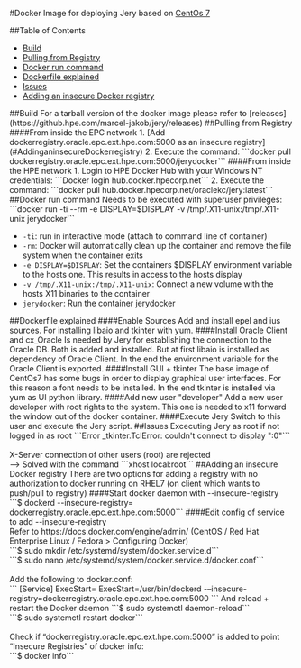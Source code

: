 #Docker Image for deploying Jery
based on [CentOs 7](https://hub.docker.com/_/centos/)

##Table of Contents
- [Build](#Build)
- [Pulling from Registry](#PullingfromRegistry)  
- [Docker run command](#Dockerruncommand)  
- [Dockerfile explained](#Dockerfileexplained)
- [Issues](#Issues)
- [Adding an insecure Docker registry](#AddinganinsecureDockerregistry)

<a name="Build"/>
##Build
For a tarball version of the docker image please refer to [releases](https://github.hpe.com/marcel-jakob/jery/releases)

<a name="PullingfromRegistry"/>
##Pulling from Registry
####From inside the EPC network
1. [Add dockerregistry.oracle.epc.ext.hpe.com:5000 as an insecure registry](#AddinganinsecureDockerregistry)
2. Execute the command: ```docker pull dockerregistry.oracle.epc.ext.hpe.com:5000/jerydocker```
####From inside the HPE network
1. Login to HPE Docker Hub with your Windows NT credentials: ```Docker login hub.docker.hpecorp.net```
2. Execute the command: ```docker pull hub.docker.hpecorp.net/oraclekc/jery:latest```

<a name="Dockerruncommand"/>
##Docker run command
Needs to be executed with superuser privileges: <br>
```docker run -ti --rm -e DISPLAY=$DISPLAY -v /tmp/.X11-unix:/tmp/.X11-unix jerydocker```

- ```-ti```: run in interactive mode (attach to command line of container)
- ```-rm```: Docker will automatically clean up the container and remove the file system when the container exits
- ```-e DISPLAY=$DISPLAY```: Set the containers $DISPLAY environment variable to the hosts one. This results in access to the hosts display
- ```-v /tmp/.X11-unix:/tmp/.X11-unix```: Connect a new volume with the hosts X11 binaries to the container
- ```jerydocker```: Run the container jerydocker

<a name="Dockerfileexplained"/>
##Dockerfile explained
####Enable Sources
Add and install epel and ius sources. For installing libaio and tkinter with yum.
####Install Oracle Client and cx_Oracle
Is needed by Jery for establishing the connection to the Oracle DB. Both is added and installed. But at first libaio is installed as dependency of Oracle Client. In the end the environment variable for the Oracle Client is exported.
####Install GUI + tkinter
 The base image of CentOs7 has some bugs in order to display graphical user interfaces. For this reason a font needs to be installed. In the end tkinter is installed via yum as UI python library.
####Add new user "developer"
 Add a new user developer with root rights to the system. This one is needed to x11 forward the window out of the docker container.
####Execute Jery
 Switch to this user and execute the Jery script.

<a name="Issues"/> 
##Issues
Excecuting Jery as root if not logged in as root
```Error _tkinter.TclError: couldn't connect to display ":0"```</br></br>
X-Server connection of other users (root) are rejected</br>
--> Solved with the command ```xhost local:root```

<a name="AddinganinsecureDockerregistry"/>
##Adding an insecure Docker registry
There are two options for adding a registry with no authorization to docker running on RHEL7 (on client which wants to push/pull to registry)
####Start docker daemon with --insecure-registry
```$ dockerd --insecure-registry= dockerregistry.oracle.epc.ext.hpe.com:5000```
####Edit config of service to add --insecure-registry <br>
Refer to https://docs.docker.com/engine/admin/ (CentOS / Red Hat Enterprise Linux / Fedora > Configuring Docker) <br>
```$ sudo mkdir /etc/systemd/system/docker.service.d``` <br>
```$ sudo nano /etc/systemd/system/docker.service.d/docker.conf``` <br><br>
Add the following to docker.conf: <br>
```
[Service]
ExecStart=
ExecStart=/usr/bin/dockerd -–insecure-registry=dockerregistry.oracle.epc.ext.hpe.com:5000
```
And reload + restart the Docker daemon
```$ sudo systemctl daemon-reload```<br>
```$ sudo systemctl restart docker```<br><br>
Check if “dockerregistry.oracle.epc.ext.hpe.com:5000” is added to point “Insecure Registries” of docker info:<br>
```$ docker info```
